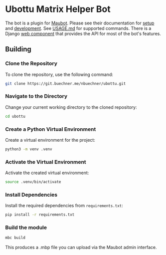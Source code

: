 # Ubottu Matrix Helper Bot

The bot is a plugin for [Maubot](https://github.com/maubot/maubot). Please see their documentation for [setup](https://docs.mau.fi/maubot/usage/setup/index.html) and [development](https://docs.mau.fi/maubot/dev/getting-started.html).
See [USAGE.md](https://git.buechner.me/nbuechner/ubottu/src/branch/main/USAGE.md) for supported commands.
There is a Django [web component](https://git.buechner.me/nbuechner/ubottu-web) that provides the API for most of the bot's features.

## Building

### Clone the Repository

To clone the repository, use the following command:

```bash
git clone https://git.buechner.me/nbuechner/ubottu.git
```

### Navigate to the Directory

Change your current working directory to the cloned repository:

```bash
cd ubottu
```

### Create a Python Virtual Environment

Create a virtual environment for the project:

```bash
python3 -m venv .venv
```

### Activate the Virtual Environment

Activate the created virtual environment:

```bash
source .venv/bin/activate
```

### Install Dependencies

Install the required dependencies from `requirements.txt`:

```bash
pip install -r requirements.txt
```

### Build the module

```bash
mbc build
```

This produces a .mbp file you can upload via the Maubot admin interface.
